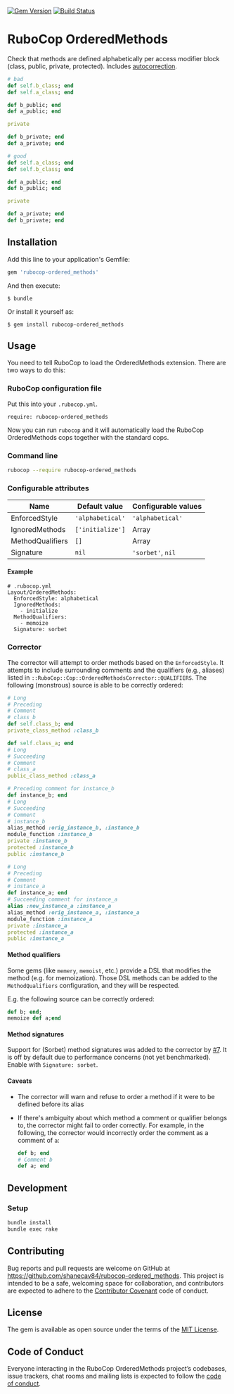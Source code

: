 [![Gem Version](https://badge.fury.io/rb/rubocop-ordered_methods.svg)](https://badge.fury.io/rb/rubocop-ordered_methods)
[![Build Status](https://github.com/shanecav84/rubocop-ordered_methods/actions/workflows/main.yml/badge.svg)](https://github.com/shanecav84/rubocop-ordered_methods/actions)

# RuboCop OrderedMethods

Check that methods are defined alphabetically per access modifier block (class, 
public, private, protected). Includes [autocorrection](#corrector).

```ruby
# bad
def self.b_class; end
def self.a_class; end

def b_public; end
def a_public; end

private

def b_private; end
def a_private; end

# good
def self.a_class; end
def self.b_class; end

def a_public; end
def b_public; end

private

def a_private; end
def b_private; end
```

## Installation

Add this line to your application's Gemfile:

```ruby
gem 'rubocop-ordered_methods'
```

And then execute:

    $ bundle

Or install it yourself as:

    $ gem install rubocop-ordered_methods

## Usage

You need to tell RuboCop to load the OrderedMethods extension. There are two
ways to do this:

### RuboCop configuration file

Put this into your `.rubocop.yml`.

```
require: rubocop-ordered_methods
```

Now you can run `rubocop` and it will automatically load the RuboCop OrderedMethods
cops together with the standard cops.

### Command line

```bash
rubocop --require rubocop-ordered_methods
```

### Configurable attributes

Name | Default value | Configurable values
--- | --- | ---
EnforcedStyle | `'alphabetical'` | `'alphabetical'`
IgnoredMethods | `['initialize']` | Array
MethodQualifiers | `[]` | Array
Signature | `nil` | `'sorbet'`, `nil`

#### Example

```
# .rubocop.yml
Layout/OrderedMethods:
  EnforcedStyle: alphabetical
  IgnoredMethods:
    - initialize
  MethodQualifiers:
    - memoize
  Signature: sorbet
```

### Corrector

The corrector will attempt to order methods based on the `EnforcedStyle`. It attempts to
include surrounding comments and the qualifiers (e.g., aliases) listed in
`::RuboCop::Cop::OrderedMethodsCorrector::QUALIFIERS`. The following (monstrous)
source is able to be correctly ordered:

```ruby
# Long
# Preceding
# Comment
# class_b
def self.class_b; end
private_class_method :class_b

def self.class_a; end
# Long
# Succeeding
# Comment
# class_a
public_class_method :class_a

# Preceding comment for instance_b
def instance_b; end
# Long
# Succeeding
# Comment
# instance_b
alias_method :orig_instance_b, :instance_b
module_function :instance_b
private :instance_b
protected :instance_b
public :instance_b

# Long
# Preceding
# Comment
# instance_a
def instance_a; end
# Succeeding comment for instance_a
alias :new_instance_a :instance_a
alias_method :orig_instance_a, :instance_a
module_function :instance_a
private :instance_a
protected :instance_a
public :instance_a
```

#### Method qualifiers
Some gems (like `memery`, `memoist`, etc.) provide a DSL that modifies the method (e.g. for memoization).
Those DSL methods can be added to the `MethodQualifiers` configuration, and they will be respected.

E.g. the following source can be correctly ordered:
```ruby
def b; end;
memoize def a;end
```

#### Method signatures

Support for (Sorbet) method signatures was added to the corrector by
[#7](https://github.com/shanecav84/rubocop-ordered_methods/pull/7).
It is off by default due to performance concerns (not yet benchmarked). Enable
with `Signature: sorbet`.

#### Caveats

* The corrector will warn and refuse to order a method if it were to be
  defined before its alias
* If there's ambiguity about which method a comment or qualifier belongs to,
  the corrector might fail to order correctly. For example, in the following, 
  the corrector would incorrectly order the comment as a comment of `a`:

  ```ruby
  def b; end
  # Comment b
  def a; end
  ```

## Development

### Setup

```bash
bundle install
bundle exec rake
```

## Contributing

Bug reports and pull requests are welcome on GitHub at 
https://github.com/shanecav84/rubocop-ordered_methods. This project is intended 
to be a safe, welcoming space for collaboration, and contributors are expected 
to adhere to the [Contributor Covenant](http://contributor-covenant.org) code of
 conduct.

## License

The gem is available as open source under the terms of the 
[MIT License](https://opensource.org/licenses/MIT).

## Code of Conduct

Everyone interacting in the RuboCop OrderedMethods project’s codebases, issue 
trackers, chat rooms and mailing lists is expected to follow the 
[code of conduct](https://github.com/shanecav84/rubocop-ordered_methods/blob/master/CODE_OF_CONDUCT.md).
